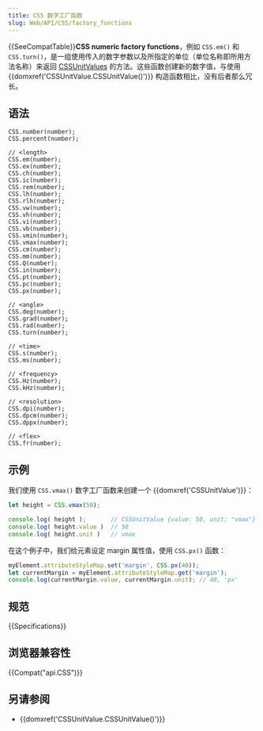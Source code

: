 ```yaml
---
title: CSS 数字工厂函数
slug: Web/API/CSS/factory_functions
---
```

{{SeeCompatTable}}**CSS numeric factory functions**，例如 `CSS.em()` 和 `CSS.turn()`，是一组使用传入的数字参数以及所指定的单位（单位名称即所用方法名称）来返回 [CSSUnitValues](/zh-CN/docs/Web/API/CSSUnitValue) 的方法。这些函数创建新的数字值，与使用 {{domxref('CSSUnitValue.CSSUnitValue()')}} 构造函数相比，没有后者那么冗长。

## 语法

```plain
CSS.number(number);
CSS.percent(number);

// <length>
CSS.em(number);
CSS.ex(number);
CSS.ch(number);
CSS.ic(number);
CSS.rem(number);
CSS.lh(number);
CSS.rlh(number);
CSS.vw(number);
CSS.vh(number);
CSS.vi(number);
CSS.vb(number);
CSS.vmin(number);
CSS.vmax(number);
CSS.cm(number);
CSS.mm(number);
CSS.Q(number);
CSS.in(number);
CSS.pt(number);
CSS.pc(number);
CSS.px(number);

// <angle>
CSS.deg(number);
CSS.grad(number);
CSS.rad(number);
CSS.turn(number);

// <time>
CSS.s(number);
CSS.ms(number);

// <frequency>
CSS.Hz(number);
CSS.kHz(number);

// <resolution>
CSS.dpi(number);
CSS.dpcm(number);
CSS.dppx(number);

// <flex>
CSS.fr(number);
```

## 示例

我们使用 `CSS.vmax()` 数字工厂函数来创建一个 {{domxref('CSSUnitValue')}}：

```js
let height = CSS.vmax(50);

console.log( height );       // CSSUnitValue {value: 50, unit: "vmax"}
console.log( height.value )  // 50
console.log( height.unit )   // vmax
```

在这个例子中，我们给元素设定 margin 属性值，使用 `CSS.px()` 函数：

```js
myElement.attributeStyleMap.set('margin', CSS.px(40));
let currentMargin = myElement.attributeStyleMap.get('margin');
console.log(currentMargin.value, currentMargin.unit); // 40, 'px'
```

## 规范

{{Specifications}}

## 浏览器兼容性

{{Compat("api.CSS")}}

## 另请参阅

- {{domxref('CSSUnitValue.CSSUnitValue()')}}
